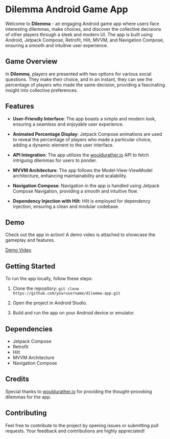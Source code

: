 # Dilemma Android Game App

Welcome to **Dilemma** - an engaging Android game app where users face interesting dilemmas, make choices, and discover the collective decisions of other players through a sleek and modern UI. The app is built using Android, Jetpack Compose, Retrofit, Hilt, MVVM, and Navigation Compose, ensuring a smooth and intuitive user experience.

## Game Overview

In **Dilemma**, players are presented with two options for various social questions. They make their choice, and in an instant, they can see the percentage of players who made the same decision, providing a fascinating insight into collective preferences.

## Features

- **User-Friendly Interface**: The app boasts a simple and modern look, ensuring a seamless and enjoyable user experience.
  
- **Animated Percentage Display**: Jetpack Compose animations are used to reveal the percentage of players who made a particular choice, adding a dynamic element to the user interface.

- **API Integration**: The app utilizes the [wouldurather.io](https://wouldurather.io/) API to fetch intriguing dilemmas for users to ponder.

- **MVVM Architecture**: The app follows the Model-View-ViewModel architecture, enhancing maintainability and scalability.

- **Navigation Compose**: Navigation in the app is handled using Jetpack Compose Navigation, providing a smooth and intuitive flow.

- **Dependency Injection with Hilt**: Hilt is employed for dependency injection, ensuring a clean and modular codebase.

## Demo

Check out the app in action! A demo video is attached to showcase the gameplay and features.

[Demo Video](https://github.com/jaypatel208/WouldURather/assets/83394162/4822fe86-5f5f-49fa-8270-8f29a6e9fe27)  

## Getting Started

To run the app locally, follow these steps:

1. Clone the repository: `git clone https://github.com/yourusername/dilemma-app.git`

2. Open the project in Android Studio.

3. Build and run the app on your Android device or emulator.

## Dependencies

- Jetpack Compose
- Retrofit
- Hilt
- MVVM Architecture
- Navigation Compose

## Credits

Special thanks to [wouldurather.io](https://wouldurather.io/) for providing the thought-provoking dilemmas for the app.

## Contributing

Feel free to contribute to the project by opening issues or submitting pull requests. Your feedback and contributions are highly appreciated!
